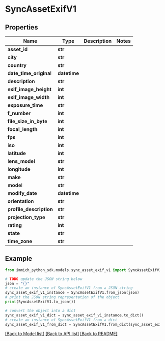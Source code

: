 # SyncAssetExifV1


## Properties

Name | Type | Description | Notes
------------ | ------------- | ------------- | -------------
**asset_id** | **str** |  | 
**city** | **str** |  | 
**country** | **str** |  | 
**date_time_original** | **datetime** |  | 
**description** | **str** |  | 
**exif_image_height** | **int** |  | 
**exif_image_width** | **int** |  | 
**exposure_time** | **str** |  | 
**f_number** | **int** |  | 
**file_size_in_byte** | **int** |  | 
**focal_length** | **int** |  | 
**fps** | **int** |  | 
**iso** | **int** |  | 
**latitude** | **int** |  | 
**lens_model** | **str** |  | 
**longitude** | **int** |  | 
**make** | **str** |  | 
**model** | **str** |  | 
**modify_date** | **datetime** |  | 
**orientation** | **str** |  | 
**profile_description** | **str** |  | 
**projection_type** | **str** |  | 
**rating** | **int** |  | 
**state** | **str** |  | 
**time_zone** | **str** |  | 

## Example

```python
from immich_python_sdk.models.sync_asset_exif_v1 import SyncAssetExifV1

# TODO update the JSON string below
json = "{}"
# create an instance of SyncAssetExifV1 from a JSON string
sync_asset_exif_v1_instance = SyncAssetExifV1.from_json(json)
# print the JSON string representation of the object
print(SyncAssetExifV1.to_json())

# convert the object into a dict
sync_asset_exif_v1_dict = sync_asset_exif_v1_instance.to_dict()
# create an instance of SyncAssetExifV1 from a dict
sync_asset_exif_v1_from_dict = SyncAssetExifV1.from_dict(sync_asset_exif_v1_dict)
```
[[Back to Model list]](../README.md#documentation-for-models) [[Back to API list]](../README.md#documentation-for-api-endpoints) [[Back to README]](../README.md)


